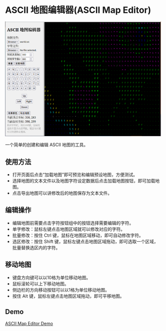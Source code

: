 # ASCII 地图编辑器(ASCII Map Editor)

![Ascii Map Editor](./images/screenshot.png)

一个简单的创建和编辑 ASCII 地图的工具。


## 使用方法

- 打开页面后点击“加载地图”即可预览和编辑预设地图，方便测试。
- 选择地图的文本文件以及地图字符设定数据后点击加载地图按钮，即可加载地图。
- 点击导出地图可以讲修改后的地图保存为文本文件。

## 编辑操作

- 编辑地图前需要点击字符按钮组中的按钮选择需要编辑的字符。
- 单字修改：鼠标左键点击地图区域就可以修改对应的字符。
- 批量修改：按住 Ctrl 键，鼠标在地图区域移动，即可自动修改字符。
- 选区修改：按住 Shift 键，鼠标左键点击地图区域拖动，即可选取一个区域，批量替换选区内的字符。

## 移动地图

- 键盘方向键可以以10格为单位移动地图。
- 鼠标滚轮可以上下移动地图。
- 侧边栏的方向移动按钮可以以1格为单位移动地图。
- 按住 Alt 键，鼠标左键点击地图区域拖动，即可平移地图。

## Demo

[ASCII Map Editor Demo](https://zither.github.io/ascii-map-editor/)